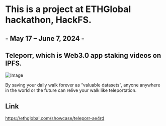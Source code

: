 # This is a project at ETHGlobal hackathon, HackFS.
##  - May 17 – June 7, 2024 -

## Teleporr, which is Web3.0 app staking videos on IPFS.

![Image](https://github.com/user-attachments/assets/be63bd41-1f9b-45fe-a619-ac94d796919e)


By saving your daily walk forever as “valuable datasets”,
anyone anywhere in the world or the future can relive your walk like teleportation. 


## Link
https://ethglobal.com/showcase/teleporr-ae4rd
